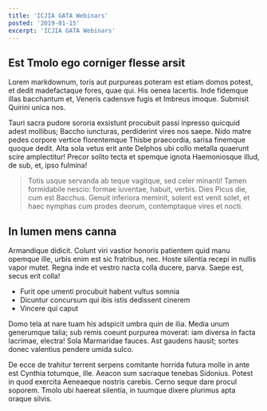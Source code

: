 ```yaml
---
title: 'ICJIA GATA Webinars'
posted: '2019-01-15'
excerpt: 'ICJIA GATA Webinars'
---
```


## Est Tmolo ego corniger flesse arsit

Lorem markdownum, toris aut purpureas poteram est etiam domos potest, et dedit
madefactaque fores, quae qui. His oenea lacertis. Inde fidemque illas bacchantum
et, Veneris cadensve fugis et Imbreus imoque. Submisit Quirini unica nos.

Tauri sacra pudore sororia exsistunt procubuit passi inpresso quicquid adest
mollibus; Baccho iuncturas, perdiderint vires nos saepe. Nido matre pedes
corpore vertice florentemque Thisbe praecordia, sarisa finemque quoque dedit.
Alta sola vetus erit ante Delphos ubi collo metalla quaerunt scire amplectitur!
Precor solito tecta et spemque ignota Haemoniosque illud, de sub, et, ipso
fulmina!

> Totis usque servanda ab teque vagitque, sed celer minanti! Tamen formidabile
> nescio: formae iuventae, habuit, verbis. Dies Picus die, cum est Bacchus.
> Genuit inferiora meminit, solent est venit solet, et haec nymphas cum prodes
> deorum, contemptaque vires et nocti.

## In lumen mens canna

Armandique didicit. Colunt viri vastior honoris patientem quid manu opemque
ille, urbis enim est sic fratribus, nec. Hoste silentia recepi in nullis vapor
mutet. Regna inde et vestro nacta colla ducere, parva. Saepe est, secus erit
colla!

- Furit ope umenti procubuit habent vultus somnia
- Dicuntur concursum qui ibis istis dedissent cinerem
- Vincere qui caput

Domo tela at nare tuam his adspicit umbra quin de ilia. Media unum generumque
talia; sub remis coeunt purpurea moverat: iam diversa in facta lacrimae,
electra! Sola Marmaridae fauces. Ast gaudens hausit; sortes donec valentius
pendere umida sulco.

De ecce de trahitur terrent serpens comitante horrida futura molle in ante est
Cynthia totumque, ille. Aeacon sum sacraque tenebas Sidonius. Potest in quod
exercita Aeneaeque nostris carebis. Cerno seque dare procul soporem. Tmolo ubi
haereat silentia, in tuumque dixere plurimus apta oraque silvis.
